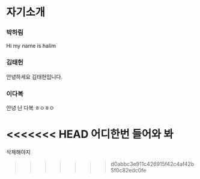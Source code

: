# 자기소개

### 박하림
Hi my name is halim

### 김태헌
안녕하세요 김태헌입니다.

### 이다복
안녕 난 다복 ㅎㅇㅎㅇ

<<<<<<< HEAD
어디한번 들어와 봐
=======
삭제해야지
>>>>>>> d0abbc3e911c426915f42c4af42b5f0c82edc0fe

